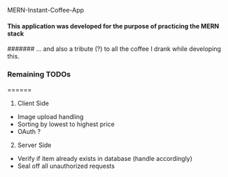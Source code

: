 MERN-Instant-Coffee-App

#### This application was developed for the purpose of practicing the MERN stack
####### ... and also a tribute (?) to all the coffee I drank while developing this.

### Remaining TODOs
======
1. Client Side
+ Image upload handling
+ Sorting by lowest to highest price
+ OAuth ?

2. Server Side
+ Verify if item already exists in database (handle accordingly)
+ Seal off all unauthorized requests